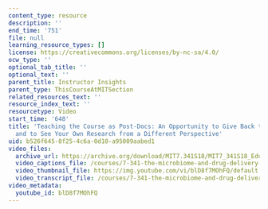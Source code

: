 ```yaml
---
content_type: resource
description: ''
end_time: '751'
file: null
learning_resource_types: []
license: https://creativecommons.org/licenses/by-nc-sa/4.0/
ocw_type: ''
optional_tab_title: ''
optional_text: ''
parent_title: Instructor Insights
parent_type: ThisCourseAtMITSection
related_resources_text: ''
resource_index_text: ''
resourcetype: Video
start_time: '648'
title: 'Teaching the Course as Post-Docs: An Opportunity to Give Back to the Community
  and to See Your Own Research from a Different Perspective'
uid: b526f645-8f25-4c6a-0d10-a95009aabed1
video_files:
  archive_url: https://archive.org/download/MIT7.341S18/MIT7_341S18_Educator_300k.mp4
  video_captions_file: /courses/7-341-the-microbiome-and-drug-delivery-cross-species-communication-in-health-and-disease-spring-2018/fb76373f049052cc89c24d50653152f1_blD8f7MOhFQ.vtt
  video_thumbnail_file: https://img.youtube.com/vi/blD8f7MOhFQ/default.jpg
  video_transcript_file: /courses/7-341-the-microbiome-and-drug-delivery-cross-species-communication-in-health-and-disease-spring-2018/c28928183af9e0c8da1765f969a376b2_blD8f7MOhFQ.pdf
video_metadata:
  youtube_id: blD8f7MOhFQ
---
```

